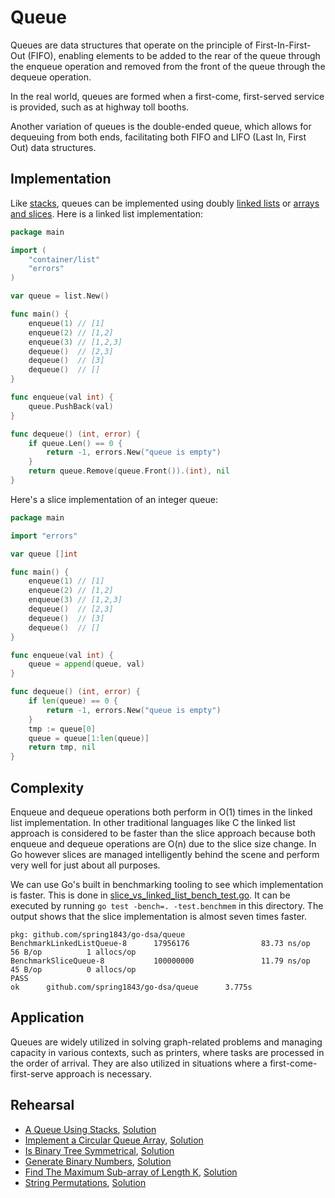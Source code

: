# Queue

Queues are data structures that operate on the principle of First-In-First-Out (FIFO), enabling elements to be added to the rear of the queue through the enqueue operation and removed from the front of the queue through the dequeue operation.

In the real world, queues are formed when a first-come, first-served service is provided, such as at highway toll booths.

Another variation of queues is the double-ended queue, which allows for dequeuing from both ends, facilitating both FIFO and LIFO (Last In, First Out) data structures.

## Implementation

Like [stacks](../stack), queues can be implemented using doubly [linked lists](../linkedlist/) or [arrays and slices](../array/). Here is a linked list implementation:

```Go
package main

import (
	"container/list"
	"errors"
)

var queue = list.New()

func main() {
	enqueue(1) // [1]
	enqueue(2) // [1,2]
	enqueue(3) // [1,2,3]
	dequeue()  // [2,3]
	dequeue()  // [3]
	dequeue()  // []
}

func enqueue(val int) {
	queue.PushBack(val)
}

func dequeue() (int, error) {
	if queue.Len() == 0 {
		return -1, errors.New("queue is empty")
	}
	return queue.Remove(queue.Front()).(int), nil
}
```

Here's a slice implementation of an integer queue:

```Go
package main

import "errors"

var queue []int

func main() {
	enqueue(1) // [1]
	enqueue(2) // [1,2]
	enqueue(3) // [1,2,3]
	dequeue()  // [2,3]
	dequeue()  // [3]
	dequeue()  // []
}

func enqueue(val int) {
	queue = append(queue, val)
}

func dequeue() (int, error) {
	if len(queue) == 0 {
		return -1, errors.New("queue is empty")
	}
	tmp := queue[0]
	queue = queue[1:len(queue)]
	return tmp, nil
}
```

## Complexity

Enqueue and dequeue operations both perform in O(1) times in the linked list implementation. In other traditional languages like C the linked list approach is considered to be faster than the slice approach because both enqueue and dequeue operations are O(n) due to the slice size change. In Go however slices are managed intelligently behind the scene and perform very well for just about all purposes.

We can use Go's built in benchmarking tooling to see which implementation is faster. This is done in [slice_vs_linked_list_bench_test.go](./slice_vs_linked_list_bench_test.go). It can be executed by running `go test -bench=. -test.benchmem` in this directory. The output shows that the slice implementation is almost seven times faster.

```
pkg: github.com/spring1843/go-dsa/queue
BenchmarkLinkedListQueue-8      17956176                83.73 ns/op           56 B/op          1 allocs/op
BenchmarkSliceQueue-8           100000000               11.79 ns/op           45 B/op          0 allocs/op
PASS
ok      github.com/spring1843/go-dsa/queue      3.775s
```

## Application

Queues are widely utilized in solving graph-related problems and managing capacity in various contexts, such as printers, where tasks are processed in the order of arrival. They are also utilized in situations where a first-come-first-serve approach is necessary.

## Rehearsal

* [A Queue Using Stacks](./queue_using_stacks_test.go), [Solution](./queue_using_stacks.go)
* [Implement a Circular Queue Array](./circular_queue_using_array_test.go), [Solution](./circular_queue_using_array.go)
* [Is Binary Tree Symmetrical](./is_tree_symmetrical_test.go), [Solution](./is_tree_symmetrical.go)
* [Generate Binary Numbers](./generate_binary_numbers_test.go), [Solution](./generate_binary_numbers.go)
* [Find The Maximum Sub-array of Length K](./maximum_of_sub_arrays_test.go), [Solution](./maximum_of_sub_arrays.go)
* [String Permutations](./string_permutations_test.go), [Solution](./string_permutations.go)
